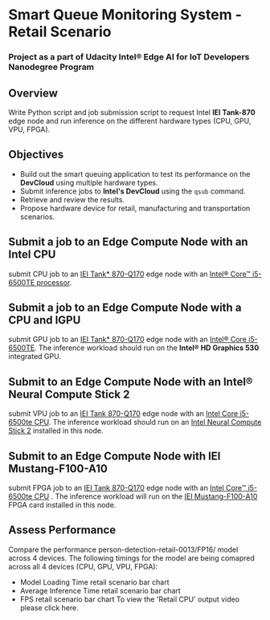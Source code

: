 # Smart Queue Monitoring System - Retail Scenario

### Project as a part of Udacity Intel® Edge AI for IoT Developers Nanodegree Program

## Overview
Write Python script and job submission script to request Intel **IEI Tank-870** edge node and run inference on the different hardware types (CPU, GPU, VPU, FPGA). 

## Objectives
* Build out the smart queuing application to test its performance on the **DevCloud** using multiple hardware types.
* Submit inference jobs to **Intel's DevCloud** using the `qsub` command.
* Retrieve and review the results.
* Propose hardware device for retail, manufacturing and transportation scenarios.

## Submit a job to an Edge Compute Node with an Intel CPU
submit CPU job to an <a href="https://software.intel.com/en-us/iot/hardware/iei-tank-dev-kit-core">IEI 
    Tank* 870-Q170</a> edge node with an <a href="https://ark.intel.com/products/88186/Intel-Core-i5-6500TE-Processor-6M-Cache-up-to-3-30-GHz-">Intel® Core™ i5-6500TE processor</a>.
## Submit a job to an Edge Compute Node with a CPU and IGPU
submit GPU job to an <a href="https://software.intel.com/en-us/iot/hardware/iei-tank-dev-kit-core">IEI 
    Tank* 870-Q170</a> edge node with an <a href="https://ark.intel.com/products/88186/Intel-Core-i5-6500TE-Processor-6M-Cache-up-to-3-30-GHz-">Intel® Core i5-6500TE</a>. The inference workload should run on the **Intel® HD Graphics 530** integrated GPU.
## Submit to an Edge Compute Node with an Intel® Neural Compute Stick 2
submit VPU job to an <a href="https://software.intel.com/en-us/iot/hardware/iei-tank-dev-kit-core">IEI 
    Tank 870-Q170</a> edge node with an <a href="https://ark.intel.com/products/88186/Intel-Core-i5-6500TE-Processor-6M-Cache-up-to-3-30-GHz-">Intel Core i5-6500te CPU</a>. The inference workload should run on an <a 
    href="https://software.intel.com/en-us/neural-compute-stick">Intel Neural Compute Stick 2</a> installed in this  node.
## Submit to an Edge Compute Node with IEI Mustang-F100-A10
submit FPGA job to an <a href="https://software.intel.com/en-us/iot/hardware/iei-tank-dev-kit-core">IEI 
    Tank 870-Q170</a> edge node with an <a href="https://ark.intel.com/products/88186/Intel-Core-i5-6500TE-Processor-6M-Cache-up-to-3-30-GHz-">Intel Core™ i5-6500te CPU</a> . The inference workload will run on the <a href="https://www.ieiworld.com/mustang-f100/en/"> IEI Mustang-F100-A10 </a> FPGA card installed in this node.
## Assess Performance
Compare the performance person-detection-retail-0013/FP16/ model across 4 devices. 
The following timings for the model are being comapred across all 4 devices (CPU, GPU, VPU, FPGA):
- Model Loading Time   retail scenario bar chart
- Average Inference Time   retail scenario bar chart
- FPS    retail scenario bar chart
To view the 'Retail CPU' output video  please click here.
